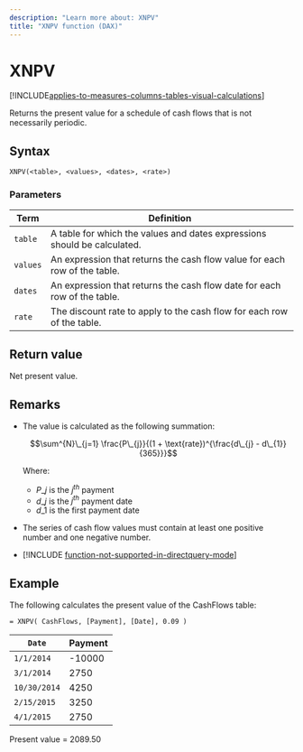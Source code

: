 ```yaml
---
description: "Learn more about: XNPV"
title: "XNPV function (DAX)"
---
```

# XNPV

[!INCLUDE[applies-to-measures-columns-tables-visual-calculations](includes/applies-to-measures-columns-tables-visual-calculations.md)]
  
Returns the present value for a schedule of cash flows that is not necessarily periodic.  
  
## Syntax  
  
```dax
XNPV(<table>, <values>, <dates>, <rate>)  
```
  
### Parameters  
  
|Term|Definition|  
|--------|--------------|  
|`table`|A table for which the values and dates expressions should be calculated.|  
|`values`|An expression that returns the cash flow value for each row of the table.|  
|`dates`|An expression that returns the cash flow date for each row of the table.|  
|`rate`|The discount rate to apply to the cash flow for each row of the table.|  
  
## Return value

Net present value.  
  
## Remarks

- The value is calculated as the following summation:  

    $$\sum^{N}\_{j=1} \frac{P\_{j}}{(1 + \text{rate})^{\frac{d\_{j} - d\_{1}}{365}}}$$

    Where:

  - $P\_{j}$ is the $j^{th}$ payment
  - $d\_{j}$ is the $j^{th}$ payment date
  - $d\_{1}$ is the first payment date

- The series of cash flow values must contain at least one positive number and one negative number.  

- [!INCLUDE [function-not-supported-in-directquery-mode](includes/function-not-supported-in-directquery-mode.md)]

## Example

The following calculates the present value of the CashFlows table:  
  
```dax
= XNPV( CashFlows, [Payment], [Date], 0.09 )  
```
  
|`Date`|Payment|  
|--------|-----------|  
|`1/1/2014`|-10000|  
|`3/1/2014`|2750|  
|`10/30/2014`|4250|  
|`2/15/2015`|3250|  
|`4/1/2015`|2750|  
  
Present value = 2089.50  
